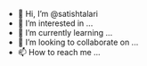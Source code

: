 - 👋 Hi, I’m @satishtalari
- 👀 I’m interested in ...
- 🌱 I’m currently learning ...
- 💞️ I’m looking to collaborate on ...
- 📫 How to reach me ...

<!---
satishtalari/satishtalari is a ✨ special ✨ repository because its `README.md` (this file) appears on your GitHub profile.
You can click the Preview link to take a look at your changes.
--->

